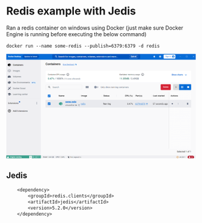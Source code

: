 # Redis example with Jedis

Ran a redis container on windows using Docker (just make sure Docker Engine is running before executing the below command) 
```
docker run --name some-redis --publish=6379:6379 -d redis
```

!["Redis Container"](redis-container.png?raw=true)

## Jedis
```
    <dependency>
  		<groupId>redis.clients</groupId>
  		<artifactId>jedis</artifactId>
  		<version>5.2.0</version>
  	</dependency>
```
